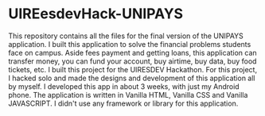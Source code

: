 # UIREesdevHack-UNIPAYS

This repository contains all the files for the final version of the UNIPAYS application. I built this application to solve the financial problems students face on campus. Aside fees payment and getting loans, this application can transfer money, you can fund your account, buy airtime, buy data, buy food tickets, etc. I built this project for the UIRESDEV Hackathon. For this project, I hacked solo and made the designs and development of this application all by myself. I developed this app in about 3 weeks, with just my Android phone. The application is written in Vanilla HTML, Vanilla CSS and Vanilla JAVASCRIPT. I didn't use any framework or library for this application.
